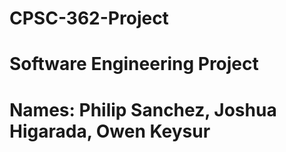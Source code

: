 # CPSC-362-Project
# Software Engineering Project
# Names: Philip Sanchez, Joshua Higarada, Owen Keysur
